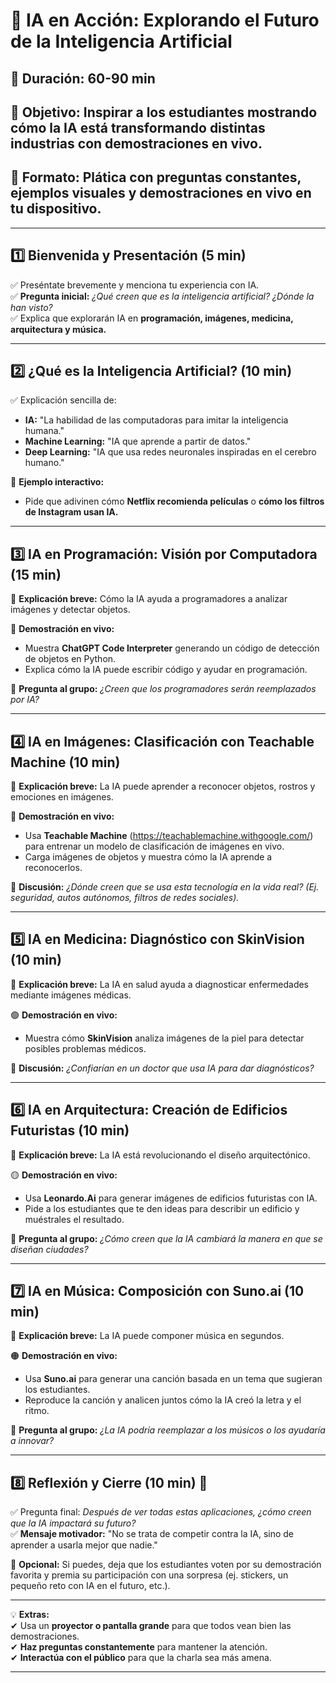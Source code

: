 # 🚀 IA en Acción: Explorando el Futuro de la Inteligencia Artificial

## 📍 Duración: 60-90 min  
## 🎯 Objetivo: Inspirar a los estudiantes mostrando cómo la IA está transformando distintas industrias con demostraciones en vivo.  
## 🎤 Formato: Plática con preguntas constantes, ejemplos visuales y demostraciones en vivo en tu dispositivo.  

---

## **1️⃣ Bienvenida y Presentación (5 min)**
✅ Preséntate brevemente y menciona tu experiencia con IA.  
✅ **Pregunta inicial:** *¿Qué creen que es la inteligencia artificial? ¿Dónde la han visto?*  
✅ Explica que explorarán IA en **programación, imágenes, medicina, arquitectura y música.**  

---

## **2️⃣ ¿Qué es la Inteligencia Artificial? (10 min)**
✅ Explicación sencilla de:
- **IA:** "La habilidad de las computadoras para imitar la inteligencia humana."
- **Machine Learning:** "IA que aprende a partir de datos."
- **Deep Learning:** "IA que usa redes neuronales inspiradas en el cerebro humano."

🎯 **Ejemplo interactivo:**  
- Pide que adivinen cómo **Netflix recomienda películas** o **cómo los filtros de Instagram usan IA.**  

---

## **3️⃣ IA en Programación: Visión por Computadora (15 min)**
📌 **Explicación breve:** Cómo la IA ayuda a programadores a analizar imágenes y detectar objetos.  

🔴 **Demostración en vivo:**  
- Muestra **ChatGPT Code Interpreter** generando un código de detección de objetos en Python.  
- Explica cómo la IA puede escribir código y ayudar en programación.  

🎯 **Pregunta al grupo:** *¿Creen que los programadores serán reemplazados por IA?*  

---

## **4️⃣ IA en Imágenes: Clasificación con Teachable Machine (10 min)**
📌 **Explicación breve:** La IA puede aprender a reconocer objetos, rostros y emociones en imágenes.  

🔵 **Demostración en vivo:**  
- Usa **Teachable Machine** (https://teachablemachine.withgoogle.com/) para entrenar un modelo de clasificación de imágenes en vivo.  
- Carga imágenes de objetos y muestra cómo la IA aprende a reconocerlos.  

🎯 **Discusión:** *¿Dónde creen que se usa esta tecnología en la vida real? (Ej. seguridad, autos autónomos, filtros de redes sociales).*  

---

## **5️⃣ IA en Medicina: Diagnóstico con SkinVision (10 min)**
📌 **Explicación breve:** La IA en salud ayuda a diagnosticar enfermedades mediante imágenes médicas.  

🟢 **Demostración en vivo:**  
- Muestra cómo **SkinVision** analiza imágenes de la piel para detectar posibles problemas médicos.  

🎯 **Discusión:** *¿Confiarían en un doctor que usa IA para dar diagnósticos?*  

---

## **6️⃣ IA en Arquitectura: Creación de Edificios Futuristas (10 min)**
📌 **Explicación breve:** La IA está revolucionando el diseño arquitectónico.  

🟡 **Demostración en vivo:**  
- Usa **Leonardo.Ai** para generar imágenes de edificios futuristas con IA.  
- Pide a los estudiantes que te den ideas para describir un edificio y muéstrales el resultado.  

🎯 **Pregunta al grupo:** *¿Cómo creen que la IA cambiará la manera en que se diseñan ciudades?*  

---

## **7️⃣ IA en Música: Composición con Suno.ai (10 min)**
📌 **Explicación breve:** La IA puede componer música en segundos.  

🟠 **Demostración en vivo:**  
- Usa **Suno.ai** para generar una canción basada en un tema que sugieran los estudiantes.  
- Reproduce la canción y analicen juntos cómo la IA creó la letra y el ritmo.  

🎯 **Pregunta al grupo:** *¿La IA podría reemplazar a los músicos o los ayudaría a innovar?*  

---

## **8️⃣ Reflexión y Cierre (10 min) 🌟**
✅ Pregunta final: *Después de ver todas estas aplicaciones, ¿cómo creen que la IA impactará su futuro?*  
✅ **Mensaje motivador:** "No se trata de competir contra la IA, sino de aprender a usarla mejor que nadie."  

🎁 **Opcional:** Si puedes, deja que los estudiantes voten por su demostración favorita y premia su participación con una sorpresa (ej. stickers, un pequeño reto con IA en el futuro, etc.).  

---

💡 **Extras:**  
✔ Usa un **proyector o pantalla grande** para que todos vean bien las demostraciones.  
✔ **Haz preguntas constantemente** para mantener la atención.  
✔ **Interactúa con el público** para que la charla sea más amena.  

---

